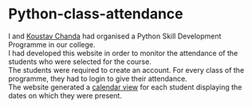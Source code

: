 # Python-class-attendance
I and [Koustav Chanda](https://github.com/KoustavCode) had organised a Python Skill Development Programme in our college.  
I had developed this website in order to monitor the attendance of the students who were selected for the course.  
The students were required to create an account. For every class of the programme, they had to login to give their attendance.  
The website generated a [calendar view](https://pythonaot.000webhostapp.com/admin/attendance.php) for each student displaying the dates on which they were present.
